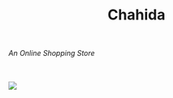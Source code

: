 <h1 style="text-align:center;">Chahida</h1>
<br/>
<p><i>An Online Shopping Store</i></p>
<br/>
<br/>
<img src="https://drive.google.com/file/d/1ZY7BHvWM3TZDnEPIdd89AgpGX7Tyx96k/view?usp=sharing">
